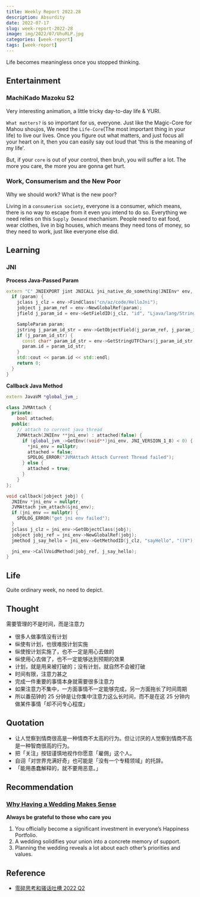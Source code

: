 ```yaml
---
title: Weekly Report 2022.28
description: Absurdity
date: 2022-07-17
slug: week-report-2022-28
image: img/2022/07/UhuRLP.jpg
categories: [week-report]
tags: [week-report]
---
```


Life becomes meaningless once you stopped thinking.

## Entertainment

### MachiKado Mazoku S2

Very interesting animation, a little tricky day-to-day life & YURI.

`What matters?` is so important for us, everyone. Just like the Magic-Core for Mahou shoujos, We need the `Life-Core`(The most important thing in your life) to live our lives. Once you figure out what matters, and just focus all your heart on it, then you can easily say out loud that 'this is the meaning of my life'.

But, if your `core` is out of your control, then bruh, you will suffer a lot. The more you care, the more you are gonna get hurt.

### Work, Consumerism and the New Poor

Why we should work? What is the new poor?

Living in a `consumerism society`, everyone is a consumer, which means, there is no way to escape from it even you intend to do so. Everything we need relies on this `Supply Demand` mechanism. People need to eat food, wear clothes, live in big houses, which means they need tons of money, so they need to work, just like everyone else did.

## Learning

### JNI

**Process Java-Passed Param**

```c++
extern "C" JNIEXPORT jint JNICALL jni_native_do_something(JNIEnv* env, jobject, jobject param) {
  if (param) {
    jclass j_clz = env->FindClass("cn/az/code/HelloJni");
    jobject j_param_ref = env->NewGlobalRef(param);
    jfield j_param_id = env->GetFieldID(j_clz, "id", "Ljava/lang/String;"),

    SampleParam param;
    jstring j_param_id_str = env->GetObjectField(j_param_ref, j_param_id);
    if (j_param_id_str) {
      const char* param_id_str = env->GetStringUTFChars(j_param_id_str, 0);
      param.id = param_id_str;
    }
    std::cout << param.id << std::endl;
    return 0;
  }
}
```

**Callback Java Method**

```c++
extern JavaVM *global_jvm_;

class JVMAttach {
  private:
    bool attached;
  public:
    // attach to current java thread
    JVMAttach(JNIEnv **jni_env) : attached(false) {
      if (global_jvm_->GetEnv((void**)jni_env, JNI_VERSION_1_8) < 0) {
        *jni_env = nullptr;
        attached = false;
        SPDLOG_ERROR("JVMAttach Attach Current Thread failed");
      } else {
        attached = true;
      }
    }
};

void callback(jobject jobj) {
  JNIEnv *jni_env = nullptr;
  JVMAttach jvm_attach(&jni_env);
  if (jni_env == nullptr) {
    SPDLOG_ERROR("get jni env failed");
  }
  jclass j_clz = jni_env->GetObjectClass(jobj);
  jobject jobj_ref = jni_env->NewGlobalRef(jobj);
  jmethod j_say_hello = jni_env->GetMethodID(j_clz, "sayHello", "()V");

  jni_env->CallVoidMethod(jobj_ref, j_say_hello);
}
```

## Life

Quite ordinary week, no need to depict.

## Thought

需要管理的不是时间，而是注意力

- 很多人做事情没有计划
- 纵使有计划，也很难按计划实施
- 纵使按计划实施了，也不一定是用心去做的
- 纵使用心去做了，也不一定能够达到预期的效果
- 计划，就是用来被打破的；没有计划，就自然不会被打破
- 时间有限，注意力甚之
- 完成一件重要的事情本身就需要很多注意力
- 如果注意力不集中，一方面事情不一定能够完成，另一方面拖长了时间周期
- 所以番茄钟的 25 分钟是让你集中注意力这么长时间，而不是在这 25 分钟内做某件事情「却不问专心程度」

## Quotation

- 让人觉察到情商很高是一种情商不太高的行为。但让讨厌的人觉察到情商不高是一种智商很高的行为。
- 把「关注」按钮谨慎地视作你愿意「雇佣」这个人。
- 自诩「对世界充满好奇」也可能是「没有一个专精领域」的托辞。
- 「能用愚蠢解释的，就不要用恶意。」

## Recommendation

### [Why Having a Wedding Makes Sense](https://moretothat.com/why-having-a-wedding-makes-sense/)

**Always be grateful to those who care you**

1. You officially become a significant investment in everyone’s Happiness Portfolio.
2. A wedding solidifies your union into a concrete memory of support.
3. Planning the wedding reveals a lot about each other’s priorities and values.

## Reference

- [零碎思考和骚话吐槽 2022 Q2](https://mp.weixin.qq.com/s/lUrH-Sp-LsDqPurwOtRUgw)
